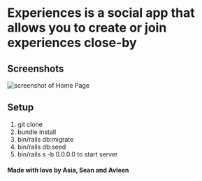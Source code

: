 # Experiences is a social app that allows you to create or join experiences close-by

## Screenshots
![screenshot of Home Page]()

## Setup
1. git clone
2. bundle install
3. bin/rails db:migrate
4. bin/rails db:seed
5. bin/rails s -b 0.0.0.0 to start server

#### Made with love by Asia, Sean and Avleen